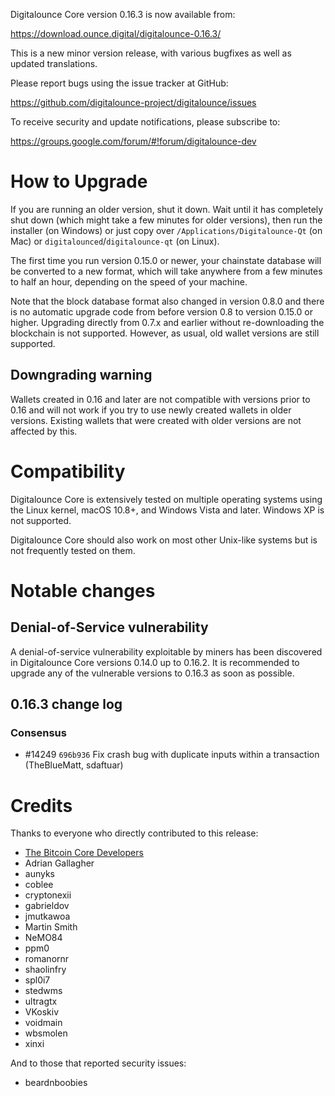 Digitalounce Core version 0.16.3 is now available from:

  <https://download.ounce.digital/digitalounce-0.16.3/>

This is a new minor version release, with various bugfixes
as well as updated translations.

Please report bugs using the issue tracker at GitHub:

  <https://github.com/digitalounce-project/digitalounce/issues>

To receive security and update notifications, please subscribe to:

  <https://groups.google.com/forum/#!forum/digitalounce-dev>

How to Upgrade
==============

If you are running an older version, shut it down. Wait until it has completely
shut down (which might take a few minutes for older versions), then run the
installer (on Windows) or just copy over `/Applications/Digitalounce-Qt` (on Mac)
or `digitalounced`/`digitalounce-qt` (on Linux).

The first time you run version 0.15.0 or newer, your chainstate database will be converted to a
new format, which will take anywhere from a few minutes to half an hour,
depending on the speed of your machine.

Note that the block database format also changed in version 0.8.0 and there is no
automatic upgrade code from before version 0.8 to version 0.15.0 or higher. Upgrading
directly from 0.7.x and earlier without re-downloading the blockchain is not supported.
However, as usual, old wallet versions are still supported.

Downgrading warning
-------------------

Wallets created in 0.16 and later are not compatible with versions prior to 0.16
and will not work if you try to use newly created wallets in older versions. Existing
wallets that were created with older versions are not affected by this.

Compatibility
==============

Digitalounce Core is extensively tested on multiple operating systems using
the Linux kernel, macOS 10.8+, and Windows Vista and later. Windows XP is not supported.

Digitalounce Core should also work on most other Unix-like systems but is not
frequently tested on them.

Notable changes
===============

Denial-of-Service vulnerability
-------------------------------

A denial-of-service vulnerability exploitable by miners has been discovered in
Digitalounce Core versions 0.14.0 up to 0.16.2. It is recommended to upgrade any of
the vulnerable versions to 0.16.3 as soon as possible.

0.16.3 change log
------------------

### Consensus
- #14249 `696b936` Fix crash bug with duplicate inputs within a transaction (TheBlueMatt, sdaftuar)

Credits
=======

Thanks to everyone who directly contributed to this release:

- [The Bitcoin Core Developers](/doc/release-notes)
- Adrian Gallagher
- aunyks
- coblee
- cryptonexii
- gabrieldov
- jmutkawoa
- Martin Smith
- NeMO84
- ppm0
- romanornr
- shaolinfry
- spl0i7
- stedwms
- ultragtx
- VKoskiv
- voidmain
- wbsmolen
- xinxi

And to those that reported security issues:

- beardnboobies